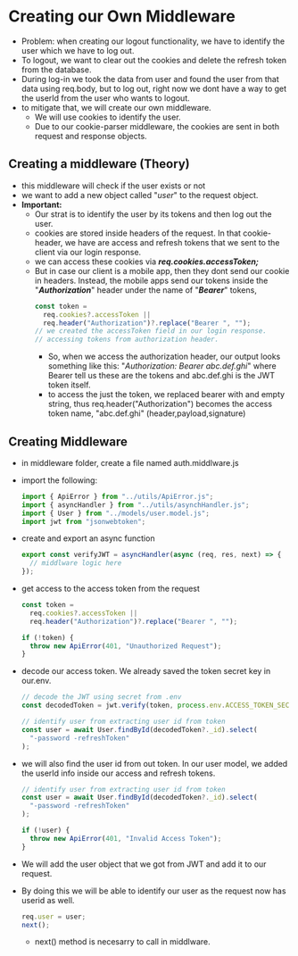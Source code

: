 # Creating our Own Middleware

- Problem: when creating our logout functionality, we have to identify the user which we have to log out.
- To logout, we want to clear out the cookies and delete the refresh token from the database.
- During log-in we took the data from user and found the user from that data using req.body, but to log out, right now we dont have a way to get the userId from the user who wants to logout.
- to mitigate that, we will create our own middleware.
  - We will use cookies to identify the user.
  - Due to our cookie-parser middleware, the cookies are sent in both request and response objects.

## Creating a middleware (Theory)

- this middleware will check if the user exists or not
- we want to add a new object called "_user_" to the request object.
- **Important:**
  - Our strat is to identify the user by its tokens and then log out the user.
  - cookies are stored inside headers of the request. In that cookie-header, we have are access and refresh tokens that we sent to the client via our login response.
  - we can access these cookies via **_req.cookies.accessToken;_**
  - But in case our client is a mobile app, then they dont send our cookie in headers. Instead, the mobile apps send our tokens inside the "**_Authorization_**" header under the name of "**_Bearer_**" tokens,
    ```javascript
    const token =
      req.cookies?.accessToken ||
      req.header("Authorization")?.replace("Bearer ", "");
    // we created the accessToken field in our login response.
    // accessing tokens from authorization header.
    ```
    - So, when we access the authorization header, our output looks something like this: "_Authorization: Bearer abc.def.ghi_" where Bearer tell us these are the tokens and abc.def.ghi is the JWT token itself.
    - to access the just the token, we replaced bearer with and empty string, thus req.header("Authorization") becomes the access token name, "abc.def.ghi" (header,payload,signature)

## Creating Middleware

- in middleware folder, create a file named auth.middlware.js
- import the following:

  ```javascript
  import { ApiError } from "../utils/ApiError.js";
  import { asyncHandler } from "../utils/asynchHandler.js";
  import { User } from "../models/user.model.js";
  import jwt from "jsonwebtoken";
  ```

- create and export an async function

  ```javascript
  export const verifyJWT = asyncHandler(async (req, res, next) => {
    // middlware logic here
  });
  ```

- get access to the access token from the request

  ```javascript
  const token =
    req.cookies?.accessToken ||
    req.header("Authorization")?.replace("Bearer ", "");

  if (!token) {
    throw new ApiError(401, "Unauthorized Request");
  }
  ```

- decode our access token. We already saved the token secret key in our.env.

  ```javascript
  // decode the JWT using secret from .env
  const decodedToken = jwt.verify(token, process.env.ACCESS_TOKEN_SECRET);

  // identify user from extracting user id from token
  const user = await User.findById(decodedToken?._id).select(
    "-password -refreshToken"
  );
  ```

- we will also find the user id from out token. In our user model, we added the userId info inside our access and refresh tokens.

  ```javascript
  // identify user from extracting user id from token
  const user = await User.findById(decodedToken?._id).select(
    "-password -refreshToken"
  );

  if (!user) {
    throw new ApiError(401, "Invalid Access Token");
  }
  ```

- We will add the user object that we got from JWT and add it to our request.
- By doing this we will be able to identify our user as the request now has userid as well.

  ```javascript
  req.user = user;
  next();
  ```

  - next() method is necesarry to call in middlware.
